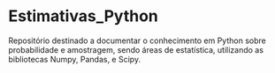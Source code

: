# Estimativas_Python
Repositório destinado a documentar o conhecimento em Python sobre probabilidade e amostragem, sendo áreas de estatística, utilizando as bibliotecas Numpy, Pandas, e Scipy.
